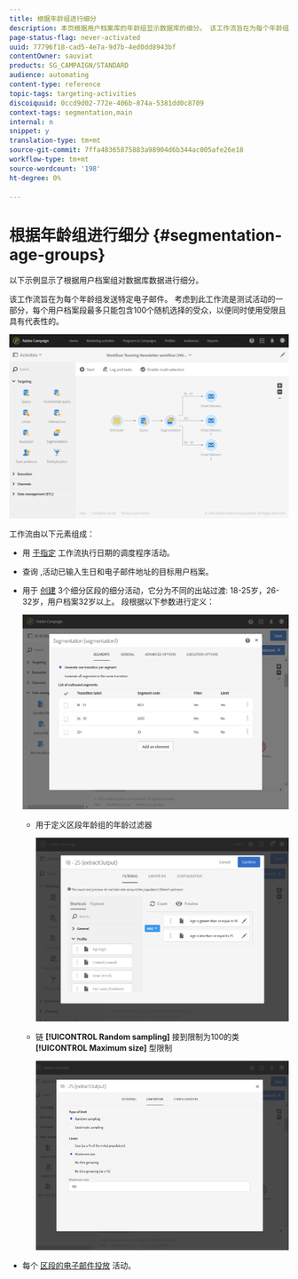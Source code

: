 ```yaml
---
title: 根据年龄组进行细分
description: 本页根据用户档案库的年龄组显示数据库的细分。 该工作流旨在为每个年龄组发送特定电子邮件。
page-status-flag: never-activated
uuid: 77796f18-cad5-4e7a-9d7b-4ed0dd8943bf
contentOwner: sauviat
products: SG_CAMPAIGN/STANDARD
audience: automating
content-type: reference
topic-tags: targeting-activities
discoiquuid: 0ccd9d02-772e-406b-874a-5381dd0c8709
context-tags: segmentation,main
internal: n
snippet: y
translation-type: tm+mt
source-git-commit: 7ffa48365875883a98904d6b344ac005afe26e18
workflow-type: tm+mt
source-wordcount: '198'
ht-degree: 0%

---
```



# 根据年龄组进行细分 {#segmentation-age-groups}

以下示例显示了根据用户档案组对数据库数据进行细分。

该工作流旨在为每个年龄组发送特定电子邮件。 考虑到此工作流是测试活动的一部分，每个用户档案段最多只能包含100个随机选择的受众，以便同时使用受限且具有代表性的。

![](assets/wkf_segment_example_4.png)

工作流由以下元素组成：

* 用 [于指定](../../automating/using/segmentation.md) 工作流执行日期的调度程序活动。
* 查询 [](../../automating/using/query.md) ,活动已输入生日和电子邮件地址的目标用户档案。
* 用于 [创建](../../automating/using/segmentation.md) 3个细分区段的细分活动，它分为不同的出站过渡: 18-25岁，26-32岁，用户档案32岁以上。 段根据以下参数进行定义：

   ![](assets/wkf_segment_example_3.png)

   * 用于定义区段年龄组的年龄过滤器

      ![](assets/wkf_segment_new_segment.png)

   * 链 **[!UICONTROL Random sampling]** 接到限制为100的类 **[!UICONTROL Maximum size]** 型限制

      ![](assets/wkf_segment_example_1.png)

* 每个 [区段的电子邮件投放](../../automating/using/email-delivery.md) 活动。
